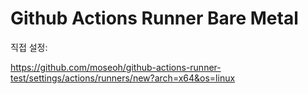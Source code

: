 # Github Actions Runner Bare Metal
직접 설정:

https://github.com/moseoh/github-actions-runner-test/settings/actions/runners/new?arch=x64&os=linux